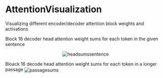 # AttentionVisualization
Visualizing different encoder/decoder attention block weights and activations

Block 16 decoder head attention weight sums for each token in the given sentence
<p align="center">
  <img src="https://cdn.discordapp.com/attachments/605946561821802532/764516230605570058/decoder16headsums1.jpg" alt="headsumssentence" align= "center">
  </p>

Bloack 16 decode head attention weight sums for each token in a longer passage
  <img src="https://cdn.discordapp.com/attachments/605946561821802532/764517304523292712/decoder16headsums.jpg" alt="passagesums" align = "center">
</p>
